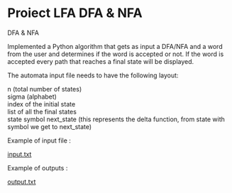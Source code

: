 # Proiect LFA DFA & NFA

 DFA &amp; NFA

 Implemented a Python algorithm that gets as input a DFA/NFA and a word from the user and determines if the word is accepted or not. If the word is accepted every path that reaches a final state will be displayed.
 
 The automata input file needs to have the following layout:
 
n (total number of states) \
sigma (alphabet) \
index of the initial state \
list of all the final states \
state symbol next_state (this represents the delta function, from state with symbol we get to next_state)

Example of input file :

[input.txt](https://github.com/Alexco2003/Proiect-DFA-NFA/files/11011524/input.txt)

Example of outputs :

[output.txt](https://github.com/Alexco2003/Proiect-DFA-NFA/files/11011525/output.txt)
